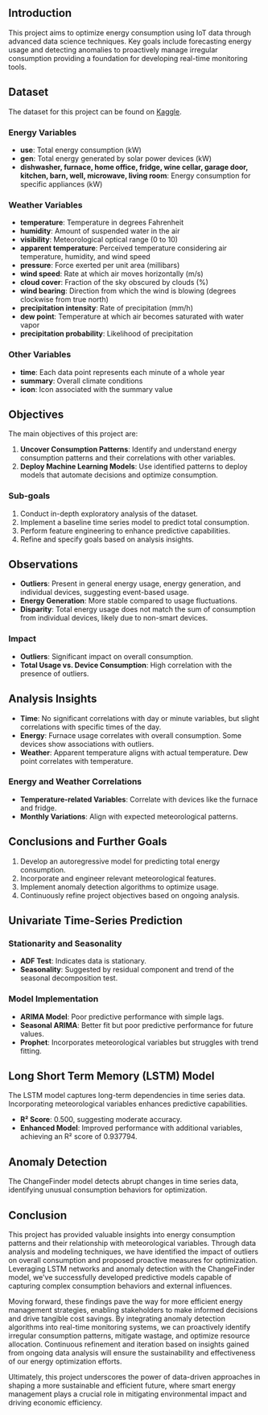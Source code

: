 ## Introduction
This project aims to optimize energy consumption using IoT data through advanced data science techniques. Key goals include forecasting energy usage and detecting anomalies to proactively manage irregular consumption providing a foundation for developing real-time monitoring tools.

## Dataset

The dataset for this project can be found on [Kaggle]((https://www.kaggle.com/datasets/taranvee/smart-home-dataset-with-weather-information)).

### Energy Variables

- **use**: Total energy consumption (kW)
- **gen**: Total energy generated by solar power devices (kW)
- **dishwasher, furnace, home office, fridge, wine cellar, garage door, kitchen, barn, well, microwave, living room**: Energy consumption for specific appliances (kW)

### Weather Variables

- **temperature**: Temperature in degrees Fahrenheit
- **humidity**: Amount of suspended water in the air
- **visibility**: Meteorological optical range (0 to 10)
- **apparent temperature**: Perceived temperature considering air temperature, humidity, and wind speed
- **pressure**: Force exerted per unit area (millibars)
- **wind speed**: Rate at which air moves horizontally (m/s)
- **cloud cover**: Fraction of the sky obscured by clouds (%)
- **wind bearing**: Direction from which the wind is blowing (degrees clockwise from true north)
- **precipitation intensity**: Rate of precipitation (mm/h)
- **dew point**: Temperature at which air becomes saturated with water vapor
- **precipitation probability**: Likelihood of precipitation

### Other Variables

- **time**: Each data point represents each minute of a whole year
- **summary**: Overall climate conditions
- **icon**: Icon associated with the summary value

## Objectives

The main objectives of this project are:

1. **Uncover Consumption Patterns**: Identify and understand energy consumption patterns and their correlations with other variables.
2. **Deploy Machine Learning Models**: Use identified patterns to deploy models that automate decisions and optimize consumption.

### Sub-goals

1. Conduct in-depth exploratory analysis of the dataset.
2. Implement a baseline time series model to predict total consumption.
3. Perform feature engineering to enhance predictive capabilities.
4. Refine and specify goals based on analysis insights.

## Observations

- **Outliers**: Present in general energy usage, energy generation, and individual devices, suggesting event-based usage.
- **Energy Generation**: More stable compared to usage fluctuations.
- **Disparity**: Total energy usage does not match the sum of consumption from individual devices, likely due to non-smart devices.

### Impact

- **Outliers**: Significant impact on overall consumption.
- **Total Usage vs. Device Consumption**: High correlation with the presence of outliers.

## Analysis Insights

- **Time**: No significant correlations with day or minute variables, but slight correlations with specific times of the day.
- **Energy**: Furnace usage correlates with overall consumption. Some devices show associations with outliers.
- **Weather**: Apparent temperature aligns with actual temperature. Dew point correlates with temperature.

### Energy and Weather Correlations

- **Temperature-related Variables**: Correlate with devices like the furnace and fridge.
- **Monthly Variations**: Align with expected meteorological patterns.

## Conclusions and Further Goals

1. Develop an autoregressive model for predicting total energy consumption.
2. Incorporate and engineer relevant meteorological features.
3. Implement anomaly detection algorithms to optimize usage.
4. Continuously refine project objectives based on ongoing analysis.

## Univariate Time-Series Prediction

### Stationarity and Seasonality

- **ADF Test**: Indicates data is stationary.
- **Seasonality**: Suggested by residual component and trend of the seasonal decomposition test.

### Model Implementation

- **ARIMA Model**: Poor predictive performance with simple lags.
- **Seasonal ARIMA**: Better fit but poor predictive performance for future values.
- **Prophet**: Incorporates meteorological variables but struggles with trend fitting.

## Long Short Term Memory (LSTM) Model

The LSTM model captures long-term dependencies in time series data. Incorporating meteorological variables enhances predictive capabilities.

- **R² Score**: 0.500, suggesting moderate accuracy.
- **Enhanced Model**: Improved performance with additional variables, achieving an R² score of 0.937794.

## Anomaly Detection

The ChangeFinder model detects abrupt changes in time series data, identifying unusual consumption behaviors for optimization.

## Conclusion

This project has provided valuable insights into energy consumption patterns and their relationship with meteorological variables. Through data analysis and modeling techniques, we have identified the impact of outliers on overall consumption and proposed proactive measures for optimization. Leveraging LSTM networks and anomaly detection with the ChangeFinder model, we've successfully developed predictive models capable of capturing complex consumption behaviors and external influences.

Moving forward, these findings pave the way for more efficient energy management strategies, enabling stakeholders to make informed decisions and drive tangible cost savings. By integrating anomaly detection algorithms into real-time monitoring systems, we can proactively identify irregular consumption patterns, mitigate wastage, and optimize resource allocation. Continuous refinement and iteration based on insights gained from ongoing data analysis will ensure the sustainability and effectiveness of our energy optimization efforts.

Ultimately, this project underscores the power of data-driven approaches in shaping a more sustainable and efficient future, where smart energy management plays a crucial role in mitigating environmental impact and driving economic efficiency.
